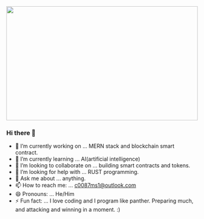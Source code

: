 <img src="https://thumbor.forbes.com/thumbor/960x0/https%3A%2F%2Fspecials-images.forbesimg.com%2Fimageserve%2F5f2a32ee3b52675a453e2881%2FFascinating-Examples-Of-How-Blockchain-Is-Used-In-Insurance--Banking-And-Travel%2F960x0.jpg%3Ffit%3Dscale" height="300px" width="100%">



### Hi there 👋

- 🔭 I’m currently working on ... MERN stack and blockchain smart contract.
- 🌱 I’m currently learning ... AI(artificial intelligence)
- 👯 I’m looking to collaborate on ... building smart contracts and tokens.
- 🤔 I’m looking for help with ... RUST programming.
- 💬 Ask me about ... anything.
- 📫 How to reach me: ... c0087ms1@outlook.com
- 😄 Pronouns: ... He/Him
- ⚡ Fun fact: ... I love coding and I program like panther. Preparing much, and attacking and winning in a moment. :)


